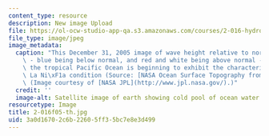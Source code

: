 ```yaml
---
content_type: resource
description: New image Upload
file: https://ol-ocw-studio-app-qa.s3.amazonaws.com/courses/2-016-hydrodynamics-13-012-fall-2005/3a0d16702c6b22605ff35bc7e8e3d499_2-016f05-th.jpg
file_type: image/jpeg
image_metadata:
  caption: "This December 31, 2005 image of wave height relative to normal levels\
    \ - blue being below normal, and red and white being above normal - suggests that\
    \ the tropical Pacific Ocean is beginning to exhibit the characteristics of a\
    \ La Ni\xF1a condition (Source: [NASA Ocean Surface Topography from Space](http://topex-www.jpl.nasa.gov/index.html)).\
    \ (Image courtesy of [NASA JPL](http://www.jpl.nasa.gov/).)"
  credit: ''
  image-alt: Satellite image of earth showing cold pool of ocean water.
resourcetype: Image
title: 2-016f05-th.jpg
uid: 3a0d1670-2c6b-2260-5ff3-5bc7e8e3d499
---
```

